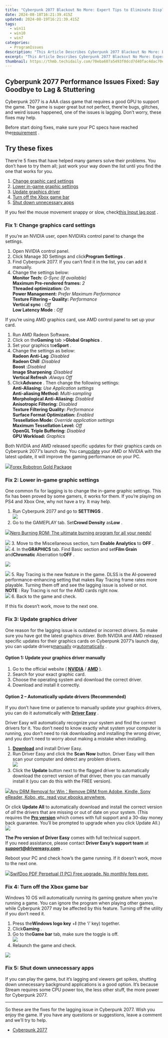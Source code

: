 ```yaml
---
title: "Cyberpunk 2077 Blackout No More: Expert Tips to Eliminate Display Issues"
date: 2024-08-18T16:21:39.415Z
updated: 2024-08-19T16:21:39.415Z
tags:
  - win11
  - win10
  - win7
categories:
  - ProgramIssues
description: "This Article Describes Cyberpunk 2077 Blackout No More: Expert Tips to Eliminate Display Issues"
excerpt: "This Article Describes Cyberpunk 2077 Blackout No More: Expert Tips to Eliminate Display Issues"
thumbnail: https://thmb.techidaily.com/70eba607a5493f0dcd7d40fac4dac70e28238f9a9f5e87c656a3b61e25281e1d.jpg
---
```


## Cyberpunk 2077 Performance Issues Fixed: Say Goodbye to Lag & Stuttering

Cyberpunk 2077 is a AAA class game that requires a good GPU to support the game. The game is super great but not perfect, there’re bugs, glitches, and weird issues happened, one of the issues is lagging. Don’t worry, these fixes may help.

 Before start doing fixes, make sure your PC specs have reached the[requirement](https://tools.techidaily.com/drivereasy/download/) .

## Try these fixes

 There’re 5 fixes that have helped many gamers solve their problems. You don’t have to try them all; just work your way down the list until you find the one that works for you.

1. [Change graphic card settings](https://tools.techidaily.com/drivereasy/download/)
2. [Lower in-game graphic settings](https://tools.techidaily.com/drivereasy/download/)
3. [Update graphics driver](https://tools.techidaily.com/drivereasy/download/)
4. [Turn off the Xbox game bar](https://tools.techidaily.com/drivereasy/download/)
5. [Shut down unnecessary apps](https://tools.techidaily.com/drivereasy/download/)

 If you feel the mouse movement snappy or slow, check[this Input lag post](https://tools.techidaily.com/drivereasy/download/) .

### Fix 1: Change graphics card settings

 If you’re an NVIDIA user, open NVIDIA’s control panel to change the settings.

1. Open NVIDIA control panel.
2. Click Manage 3D Settings and click**Program Settings** .
3. Find Cyberpunk 2077\. If you can’t find it in the list, you can add it manually.
4. Change the settings below:  
**Monitor Tech:**   _G-Sync (If available)_  
**Maximum Pre-rendered frames:**   _2_  
**Threaded optimization:**   _On_  
**Power Management:**   _Prefer Maximum Performance_  
**Texture Filtering – Quality:**   _Performance_  
**Vertical sync** : _Off_  
**Low Latency Mode** : _Off_

 If you’re using AMD graphics card, use AMD control panel to set up your card.

1. Run AMD Radeon Software.
2. Click on the**Gaming** tab >**Global Graphics** .
3. Set your graphics to**eSport** .
4. Change the settings as below:  
**Radeon Anti-Lag** :_Disabled_  
**Radeon Chill** :_Disabled_  
**Boost** :_Disabled_  
**Image Sharpening** :_Disabled_  
**Vertical Refresh** :_Always Off_
5. Click**Advance** . Then change the following settings:  
**Anti-Aliasing:** _Use Application settings_  
**Anti-aliasing Method:** _Multi-sampling_  
**Morphological Anti-Aliasing:** _Disabled_  
**Anisotropic Filtering:** _Disabled_  
**Texture Filtering Quality:**   _Performance_  
**Surface Format Optimization:** _Enabled_  
**Tessellation Mode:** _Override application settings_  
**Maximum Tessellation Level:** _Off_  
**OpenGL Triple Buffering:** _Disabled_  
**GPU Workload:** _Graphics_

 Both NVIDIA and AMD released specific updates for their graphics cards on Cyberpunk 2077’s launch day. You can[update](https://tools.techidaily.com/drivereasy/download/) your AMD or NVIDIA with the latest update, it will improve the gaming performance on your PC.

<!-- affiliate ads begin -->
<a href="https://secure.2checkout.com/order/checkout.php?PRODS=4727541&QTY=1&AFFILIATE=108875&CART=1"><img src="https://secure.avangate.com/images/merchant/5f4f7141b65a730b4efb0e0d51f63e94/products/copy_copy_forexrobotronbox.gif" border="0">Forex Robotron Gold Package</a>
<!-- affiliate ads end -->
### Fix 2: Lower in-game graphic settings

 One common fix for lagging is to change the in-game graphic settings. This fix has been proved by some gamers, it works for them. If you’re playing on PS4 and Xbox One, why not have a try. It may help.

1. Run Cyberpunk 2077 and go to **SETTINGS** .  
![](https://images.drivereasy.com/wp-content/uploads/2020/12/2077-lower-settings-1.jpg)
2. Go to the GAMEPLAY tab. Set**Crowd Density** as**Low** .  
<!-- affiliate ads begin -->
<a href="https://store.nero.com/order/checkout.php?PRODS=39694080&QTY=1&AFFILIATE=108875&CART=1"><img src="http://cdnwww.nero.com/nero-com-wAssets/img/banners/2023/nbr/fire/Screenshot_1red_gb.jpg" border="0">Nero Burning ROM:
The ultimate burning program for all your needs!</a>
<!-- affiliate ads end -->
![](https://images.drivereasy.com/wp-content/uploads/2020/12/2077-lower-settings-2.jpg)
3. Move to the Miscellaneous section, turn **Enable Analytics** to **OFF** .  
![](https://images.drivereasy.com/wp-content/uploads/2020/12/2077-lower-settings-3.jpg)
4. In the**GRAPHICS** tab. Find Basic section and set**Film Grain** and**Chromatic** Aberration to**OFF** .  
<!-- affiliate ads begin -->
<a href="https://shop.copernic.com/order/checkout.php?PRODS=41033091&QTY=1&AFFILIATE=108875&CART=1"><img src="https://secure.2checkout.com/images/merchant/8d30aa96e72440759f74bd2306c1fa3d/Copernic-2023-Affiliate-728x90-Advanced.png" border="0"></a>
<!-- affiliate ads end -->
![](https://images.drivereasy.com/wp-content/uploads/2020/12/2077-lower-settings-4.jpg)
5. Ray Tracing is the new feature in the game. DLSS is the AI-powered performance-enhancing setting that makes Ray Tracing frame rates more playable. Turning them off and see the lagging issue is solved or not.  
**NOTE** : Ray Tracing is not for the AMD cards right now.  
![](https://images.drivereasy.com/wp-content/uploads/2020/12/2077-lower-settings-5.jpg)
6. Back to the game and check.

If this fix doesn’t work, move to the next one.

### Fix 3: Update graphics driver

 One reason for the lagging issue is outdated or incorrect drivers. So make sure you have got the latest graphics driver. Both NVIDIA and AMD released specific updates for their graphics cards on Cyberpunk 2077’s launch day, you can update drivers[manually](https://tools.techidaily.com/drivereasy/download/) or[automatically](https://tools.techidaily.com/drivereasy/download/) .

#### Option 1: Update your graphics driver manually

1. Go to the official website ( **[NVIDIA](https://tools.techidaily.com/drivereasy/download/)**  / **[AMD](https://www.amd.com/en/support)**  ).
2. Search for your exact graphic card.
3. Choose the operating system and download the correct driver.
4. Download and install it correctly.

#### **Option 2 – Automatically update drivers** (Recommended)

 If you don’t have time or patience to manually update your graphics drivers, you can do it automatically with **[Driver Easy](https://tools.techidaily.com/drivereasy/download/)**  .

 Driver Easy will automatically recognize your system and find the correct drivers for it. You don’t need to know exactly what system your computer is running, you don’t need to risk downloading and installing the wrong driver, and you don’t need to worry about making a mistake when installing.

1. **[Download](https://tools.techidaily.com/drivereasy/download/)**  and install Driver Easy.
2. Run Driver Easy and click the **Scan Now** button. Driver Easy will then scan your computer and detect any problem drivers.  
![](https://images.drivereasy.com/wp-content/uploads/2020/08/Scan-now.jpg)
3. Click the **Update** button next to the flagged driver to automatically download the correct version of that driver, then you can manually install it (you can do this with the FREE version).  
<!-- affiliate ads begin -->
<a href="https://secure.2checkout.com/order/checkout.php?PRODS=4600113&QTY=1&AFFILIATE=108875&CART=1"><img src="https://www.epubor.com/images/drm-removal-feature2.png" border="0">Any DRM Removal for Win：Remove DRM from Adobe, Kindle, Sony eReader, Kobo, etc, read your ebooks anywhere.</a>
<!-- affiliate ads end -->
 Or click **Update All** to automatically download and install the correct version of _all_ the drivers that are missing or out of date on your system. (This requires the **[Pro version](https://tools.techidaily.com/drivereasy/download/)**  which comes with full support and a 30-day money back guarantee. You’ll be prompted to upgrade when you click Update All.)  
![](https://images.drivereasy.com/wp-content/uploads/2020/09/de-update-all-rtx-3080.jpg)

**The Pro version of Driver Easy** comes with full technical support.  
 If you need assistance, please contact **Driver Easy’s support team** at **[support@drivereasy.com](https://tools.techidaily.com/drivereasy/download/) .**

 Reboot your PC and check how’s the game running. If it doesn’t work, move to the next one.

<!-- affiliate ads begin -->
<a href="https://purchase.swifdoo.com/order/checkout.php?PRODS=40002162&QTY=1&AFFILIATE=108875&CART=1"><img src="https://secure.avangate.com/images/merchant/8b932759a5a04ddb34bf79e3f9072e4b/products/1_Product%20box%20white-1024x1024.png" border="0">SwifDoo PDF Perpetual (1 PC) Free upgrade. No monthly fees ever. 
</a>
<!-- affiliate ads end -->
### Fix 4: Turn off the Xbox game bar

 Windows 10 OS will automatically running its gaming geature when you’re running a game. You can ignore the program when playing other games, while Cyberpunk 2077 may be affected by this feature. Turning off the utility if you don’t need it.

1. Press the**Windows logo key** +**I** (the ‘i’ key) together.
2. Click**Gaming** .
3. Go to the**Game bar** tab, make sure the toggle is off.  
![](https://images.drivereasy.com/wp-content/uploads/2020/12/2020-12-15_14-33-30.jpg)
4. Relaunch the game and check.

<!-- affiliate ads begin -->
<a href="https://store.advancedwebranking.com/order/checkout.php?PRODS=4715051&QTY=1&AFFILIATE=108875&CART=1"><img src="https://secure.avangate.com/images/merchant/14edc6ebfdae2e23bbed83d67f50e983/products/33_awr%20logo.png" border="0"></a>
<!-- affiliate ads end -->
### Fix 5: Shut down unnecessary apps

 If you can play the game, but it’s lagging and viewers get spikes, shutting down unnecessary background applications is a good option. It’s because Stream requires some CPU power too, the less other stuff, the more power for Cyberpunk 2077.

---

 So these are the fixes for the lagging issue in Cyberpunk 2077\. Wish you enjoy the game. If you have any questions or suggestions, leave a comment and we’ll try to help.

* [Cyberpunk 2077](https://tools.techidaily.com/drivereasy/download/)

<ins class="adsbygoogle"
     style="display:block"
     data-ad-format="autorelaxed"
     data-ad-client="ca-pub-7571918770474297"
     data-ad-slot="1223367746"></ins>



<ins class="adsbygoogle"
     style="display:block"
     data-ad-client="ca-pub-7571918770474297"
     data-ad-slot="8358498916"
     data-ad-format="auto"
     data-full-width-responsive="true"></ins>


